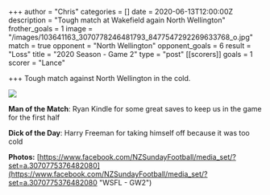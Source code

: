 +++
author = "Chris"
categories = []
date = 2020-06-13T12:00:00Z
description = "Tough match at Wakefield again North Wellington"
frother_goals = 1
image = "/images/103641163_3070778246481793_8477547292269633768_o.jpg"
match = true
opponent = "North Wellington"
opponent_goals = 6
result = "Loss"
title = "2020 Season - Game 2"
type = "post"
[[scorers]]
goals = 1
scorer = "Lance"

+++
Tough match against North Wellington in the cold.

![](/images/103641163_3070778246481793_8477547292269633768_o.jpg)

**Man of the Match**: Ryan Kindle for some great saves to keep us in the game for the first half

**Dick of the Day**: Harry Freeman for taking himself off because it was too cold

**Photos:** [https://www.facebook.com/NZSundayFootball/media_set/?set=a.3070775376482080](https://www.facebook.com/NZSundayFootball/media_set/?set=a.3070775376482080 "WSFL - GW2")